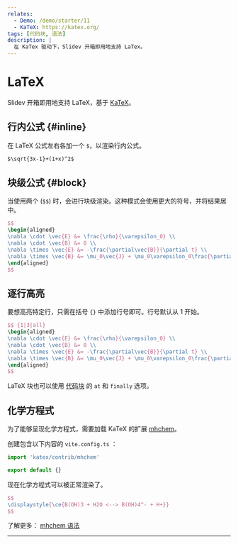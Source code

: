 ```yaml
---
relates:
  - Demo: /demo/starter/11
  - KaTeX: https://katex.org/
tags: [代码块, 语法]
description: |
  在 KaTex 驱动下，Slidev 开箱即用地支持 LaTex。
---
```


# LaTeX

Slidev 开箱即用地支持 LaTeX，基于 [KaTeX](https://katex.org/)。

## 行内公式 {#inline}

在 LaTeX 公式左右各加一个 `$`，以渲染行内公式。

```md
$\sqrt{3x-1}+(1+x)^2$
```

## 块级公式 {#block}

当使用两个 (`$$`) 时，会进行块级渲染。这种模式会使用更大的符号，并将结果居中。

```latex
$$
\begin{aligned}
\nabla \cdot \vec{E} &= \frac{\rho}{\varepsilon_0} \\
\nabla \cdot \vec{B} &= 0 \\
\nabla \times \vec{E} &= -\frac{\partial\vec{B}}{\partial t} \\
\nabla \times \vec{B} &= \mu_0\vec{J} + \mu_0\varepsilon_0\frac{\partial\vec{E}}{\partial t}
\end{aligned}
$$
```

## 逐行高亮

要想高亮特定行，只需在括号 `{}` 中添加行号即可。行号默认从 1 开始。

```latex
$$ {1|3|all}
\begin{aligned}
\nabla \cdot \vec{E} &= \frac{\rho}{\varepsilon_0} \\
\nabla \cdot \vec{B} &= 0 \\
\nabla \times \vec{E} &= -\frac{\partial\vec{B}}{\partial t} \\
\nabla \times \vec{B} &= \mu_0\vec{J} + \mu_0\varepsilon_0\frac{\partial\vec{E}}{\partial t}
\end{aligned}
$$
```

LaTeX 块也可以使用 [代码块](#line-highlighting) 的 `at` 和 `finally` 选项。

## 化学方程式

为了能够呈现化学方程式，需要加载 KaTeX 的扩展 [mhchem](https://github.com/KaTeX/KaTeX/tree/main/contrib/mhchem)。

创建包含以下内容的 `vite.config.ts` ：

```ts
import 'katex/contrib/mhchem'

export default {}
```

现在化学方程式可以被正常渲染了。

```latex
$$
\displaystyle{\ce{B(OH)3 + H2O <--> B(OH)4^- + H+}}
$$
```

了解更多： [mhchem 语法](https://mhchem.github.io/MathJax-mhchem)

---

<TheTweet id="1392246507793915904" />
